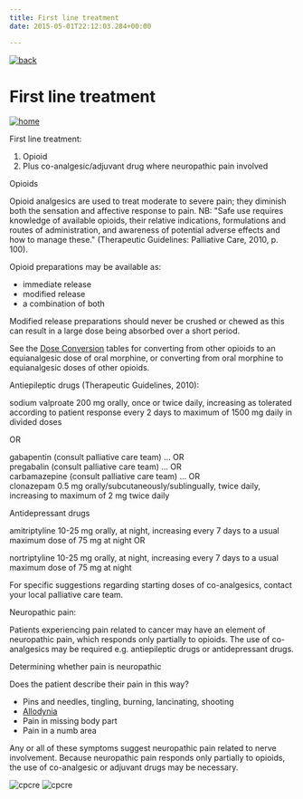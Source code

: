 ```yaml
---
title: First line treatment  
date: 2015-05-01T22:12:03.284+00:00

---  
```

       

[![back](images/backarrow.png)](Treatment_Tree_Moderate_Severe_Menu.html)

First line treatment
====================

[![home](images/homebtn.png)](main_menu.html)

First line treatment:

1.  Opioid
2.  Plus co-analgesic/adjuvant drug where neuropathic pain involved

Opioids

Opioid analgesics are used to treat moderate to severe pain; they diminish both the sensation and affective response to pain. NB: "Safe use requires knowledge of available opioids, their relative indications, formulations and routes of administration, and awareness of potential adverse effects and how to manage these." (Therapeutic Guidelines: Palliative Care, 2010, p. 100).

Opioid preparations may be available as:

*   immediate release
*   modified release
*   a combination of both

Modified release preparations should never be crushed or chewed as this can result in a large dose being absorbed over a short period.

See the [Dose Conversion](Dose_Conversion.html) tables for converting from other opioids to an equianalgesic dose of oral morphine, or converting from oral morphine to equianalgesic doses of other opioids.

Antiepileptic drugs (Therapeutic Guidelines, 2010):

sodium valproate 200 mg orally, once or twice daily, increasing as tolerated according to patient response every 2 days to maximum of 1500 mg daily in divided doses

OR

gabapentin (consult palliative care team) ... OR  
pregabalin (consult palliative care team) ... OR  
carbamazepine (consult palliative care team) ... OR  
clonazepam 0.5 mg orally/subcutaneously/sublingually, twice daily, increasing to maximum of 2 mg twice daily

Antidepressant drugs

amitriptyline 10-25 mg orally, at night, increasing every 7 days to a usual maximum dose of 75 mg at night OR

nortriptyline 10-25 mg orally, at night, increasing every 7 days to a usual maximum dose of 75 mg at night

For specific suggestions regarding starting doses of co-analgesics, contact your local palliative care team.

Neuropathic pain:

Patients experiencing pain related to cancer may have an element of neuropathic pain, which responds only partially to opioids. The use of co-analgesics may be required e.g. antiepileptic drugs or antidepressant drugs.

Determining whether pain is neuropathic

Does the patient describe their pain in this way?

*   Pins and needles, tingling, burning, lancinating, shooting
*   [Allodynia](Glossary_Index.html)
*   Pain in missing body part
*   Pain in a numb area

Any or all of these symptoms suggest neuropathic pain related to nerve involvement. Because neuropathic pain responds only partially to opioids, the use of co-analgesic or adjuvant drugs may be necessary.

![cpcre](images/banner-long-footer-whitetext.png) ![cpcre](images/acrrm.png)